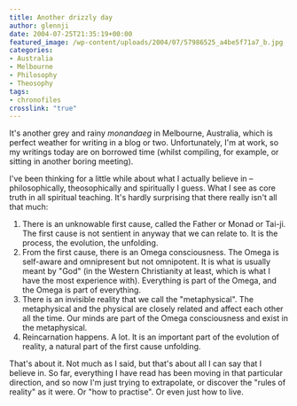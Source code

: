 ```yaml
---
title: Another drizzly day
author: glennji
date: 2004-07-25T21:35:19+00:00
featured_image: /wp-content/uploads/2004/07/57986525_a4be5f71a7_b.jpg
categories:
- Australia
- Melbourne
- Philosophy
- Theosophy
tags:
- chronofiles
crosslink: "true"
---
```

It's another grey and rainy *monandaeg* in Melbourne, Australia, which is perfect weather for writing in a blog or two. Unfortunately, I'm at work, so my writings today are on borrowed time (whilst compiling, for example, or sitting in another boring meeting).

I've been thinking for a little while about what I actually believe in &#8211; philosophically, theosophically and spiritually I guess. What I see as core truth in all spiritual teaching. It's hardly surprising that there really isn't all that much:

1. There is an unknowable first cause, called the Father or Monad or Tai-ji. The first cause is not sentient in anyway that we can relate to. It is the process, the evolution, the unfolding.
2. From the first cause, there is an Omega consciousness. The Omega is self-aware and omnipresent but not omnipotent. It is what is usually meant by "God" (in the Western Christianity at least, which is what I have the most experience with). Everything is part of the Omega, and the Omega is part of everything.
3. There is an invisible reality that we call the "metaphysical". The metaphysical and the physical are closely related and affect each other all the time. Our minds are part of the Omega consciousness and exist in the metaphysical.
4. Reincarnation happens. A lot. It is an important part of the evolution of reality, a natural part of the first cause unfolding.

That's about it. Not much as I said, but that's about all I can say that I believe in. So far, everything I have read has been moving in that particular direction, and so now I'm just trying to extrapolate, or discover the "rules of reality" as it were. Or "how to practise". Or even just how to live.
